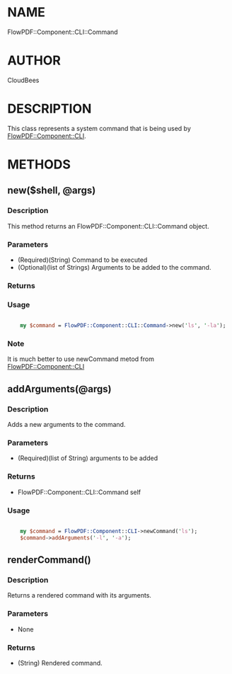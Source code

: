 # NAME

FlowPDF::Component::CLI::Command

# AUTHOR

CloudBees

# DESCRIPTION

This class represents a system command that is being used by [FlowPDF::Component::CLI](/doc/md/FlowPDF/Component/CLI.md).

# METHODS

## new($shell, @args)

### Description

This method returns an FlowPDF::Component::CLI::Command object.

### Parameters

- (Required)(String) Command to be executed
- (Optional)(list of Strings) Arguments to be added to the command.

### Returns

### Usage

```perl

    my $command = FlowPDF::Component::CLI::Command->new('ls', '-la');

```

### Note

It is much better to use newCommand metod from [FlowPDF::Component::CLI](/doc/md/FlowPDF/Component/CLI.md)

## addArguments(@args)

### Description

Adds a new arguments to the command.

### Parameters

- (Required)(list of String) arguments to be added

### Returns

- FlowPDF::Component::CLI::Command self

### Usage

```perl

    my $command = FlowPDF::Component::CLI->newCommand('ls');
    $command->addArguments('-l', '-a');
```

## renderCommand()

### Description

Returns a rendered command with its arguments.

### Parameters

- None

### Returns

- (String) Rendered command.